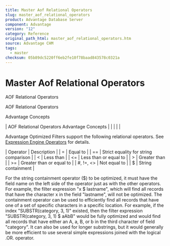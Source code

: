 ```yaml
---
title: Master Aof Relational Operators
slug: master_aof_relational_operators
product: Advantage Database Server
component: Advantage
version: "12"
category: Reference
original_path_html: master_aof_relational_operators.htm
source: Advantage CHM
tags:
  - master
checksum: 05b89dc5220ff6eb2fe10f78baad843578c0321a
---
```


# Master Aof Relational Operators

AOF Relational Operators

AOF Relational Operators

Advantage Concepts

| AOF Relational Operators  Advantage Concepts |  |  |  |  |

Advantage Optimized Filters support the following relational operators. See [Expression Engine Operators](master_expression_engine_operators.md) for details.

| Operator | Description |
| = | Equal to |
| == | Strict equality for string comparison |
| < | Less than |
| <= | Less than or equal to |
| > | Greater than |
| >= | Greater than or equal to |
| #, !=, <> | Not equal to |
| $ | String containment |

For the string containment operator ($) to be optimized, it must have the field name on the left side of the operator just as with the other operators. For example, the filter expression "x $ lastname", which will find all records that have the character x in the field "lastname", will not be optimized. The containment operator can be used to efficiently find all records that have one of a set of specific characters in a specific location. For example, if the index "SUBSTR(category, 3, 1)" existed, then the filter expression "SUBSTR(category, 3, 1) $ aAbB" would be fully optimized and would find all records that have either an A, a, B, or b in the third character of field "category". It can also be used for longer substrings, but it would generally be more efficient to use several simple expressions joined with the logical .OR. operator.
